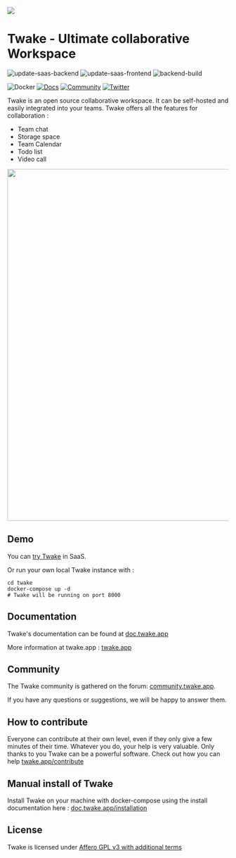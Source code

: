 ![](https://twake.app/medias/Twake-long.png)

# Twake - Ultimate collaborative Workspace

![update-saas-backend](https://github.com/TwakeApp/Twake/workflows/update-saas-backend/badge.svg?branch=main&style=flat)
![update-saas-frontend](https://github.com/TwakeApp/Twake/workflows/update-saas-frontend/badge.svg?branch=main&style=flat)
![backend-build](https://github.com/TwakeApp/Twake/workflows/backend-build/badge.svg?branch=main&style=flat)

![Docker](https://img.shields.io/docker/pulls/twaketech/twake-php?style=flat)
[![Docs](https://img.shields.io/badge/docs-up--to--date-blueviolet?style=flat)](https://doc.twake.app)
[![Community](https://img.shields.io/badge/community-awesome-brightgreen?style=flat)](https://community.twake.app)
[![Twitter](https://img.shields.io/badge/twitter-%40twake-blue?style=flat)](https://twitter.com/twake)

Twake is an open source collaborative workspace. It can be self-hosted and easily integrated into your teams.
Twake offers all the features for collaboration :

- Team chat
- Storage space
- Team Calendar
- Todo list
- Video call

<a href="https://twakeapp.com"><img width=800 src="https://twake.app/medias/features/chat.jpg"/></a>

## Demo

You can <a href="https://web.twake.app"> try Twake</a> in SaaS.

Or run your own local Twake instance with :

```
cd twake
docker-compose up -d
# Twake will be running on port 8000
```

## Documentation

Twake's documentation can be found at [doc.twake.app](https://doc.twake.app)

More information at twake.app : [twake.app](https://twake.app)

## Community

The Twake community is gathered on the forum: [community.twake.app](https://community.twake.app).

If you have any questions or suggestions, we will be happy to answer them.

## How to contribute

Everyone can contribute at their own level, even if they only give a few minutes of their time. Whatever you do, your help is very valuable. Only thanks to you Twake can be a powerful software. Check out how you can help [twake.app/contribute](https://twake.app/contribute)

## Manual install of Twake

Install Twake on your machine with docker-compose using the install documentation here :
[doc.twake.app/installation](https://doc.twake.app/installation)

## License

Twake is licensed under [Affero GPL v3 with additional terms](https://github.com/TwakeApp/Twake/blob/main/LICENSE.md)
